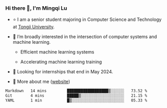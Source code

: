 ### Hi there 👋, I'm Mingqi Lu

- :star: I am a senior student majoring in Computer Science and Technology at [Tongji University](https://en.tongji.edu.cn/p/#/).

- :thinking: I’m broadly interested in the intersection of computer systems and machine learning.

  - Efficient machine learning systems

  - Accelerating machine learning training

- :seedling: Looking for internships that end in May 2024.

- 💬 More about me ([website](https://lmqqqqqq.github.io/))

<!--START_SECTION:waka-->

```txt
Markdown   14 mins         ██████████████████▒░░░░░░   73.52 %
Git        4 mins          █████▒░░░░░░░░░░░░░░░░░░░   21.15 %
YAML       1 min           █▒░░░░░░░░░░░░░░░░░░░░░░░   05.33 %
```

<!--END_SECTION:waka-->

